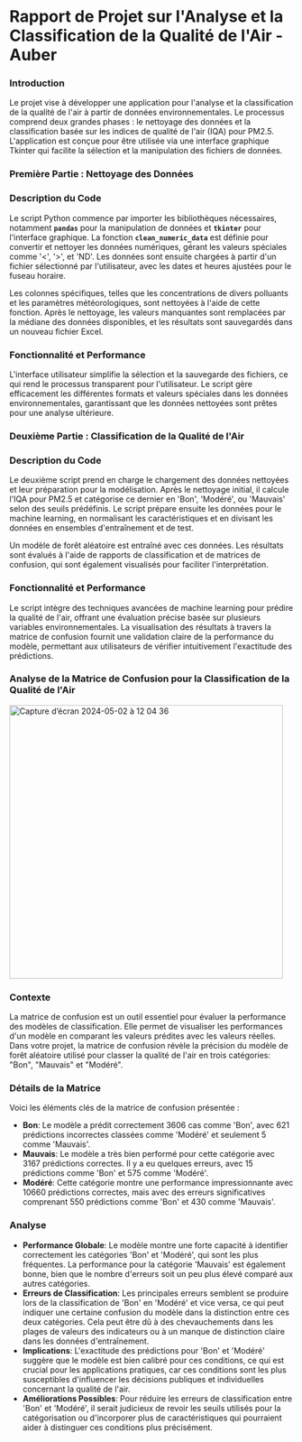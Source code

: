 # **Rapport de Projet sur l'Analyse et la Classification de la Qualité de l'Air - Auber**

### **Introduction**

Le projet vise à développer une application pour l'analyse et la classification de la qualité de l'air à partir de données environnementales. Le processus comprend deux grandes phases : le nettoyage des données et la classification basée sur les indices de qualité de l'air (IQA) pour PM2.5. L'application est conçue pour être utilisée via une interface graphique Tkinter qui facilite la sélection et la manipulation des fichiers de données.

### **Première Partie : Nettoyage des Données**

### **Description du Code**

Le script Python commence par importer les bibliothèques nécessaires, notamment **`pandas`** pour la manipulation de données et **`tkinter`** pour l'interface graphique. La fonction **`clean_numeric_data`** est définie pour convertir et nettoyer les données numériques, gérant les valeurs spéciales comme '<', '>', et 'ND'. Les données sont ensuite chargées à partir d'un fichier sélectionné par l'utilisateur, avec les dates et heures ajustées pour le fuseau horaire.

Les colonnes spécifiques, telles que les concentrations de divers polluants et les paramètres météorologiques, sont nettoyées à l'aide de cette fonction. Après le nettoyage, les valeurs manquantes sont remplacées par la médiane des données disponibles, et les résultats sont sauvegardés dans un nouveau fichier Excel.

### **Fonctionnalité et Performance**

L'interface utilisateur simplifie la sélection et la sauvegarde des fichiers, ce qui rend le processus transparent pour l'utilisateur. Le script gère efficacement les différentes formats et valeurs spéciales dans les données environnementales, garantissant que les données nettoyées sont prêtes pour une analyse ultérieure.

### **Deuxième Partie : Classification de la Qualité de l'Air**

### **Description du Code**

Le deuxième script prend en charge le chargement des données nettoyées et leur préparation pour la modélisation. Après le nettoyage initial, il calcule l'IQA pour PM2.5 et catégorise ce dernier en 'Bon', 'Modéré', ou 'Mauvais' selon des seuils prédéfinis. Le script prépare ensuite les données pour le machine learning, en normalisant les caractéristiques et en divisant les données en ensembles d'entraînement et de test.

Un modèle de forêt aléatoire est entraîné avec ces données. Les résultats sont évalués à l'aide de rapports de classification et de matrices de confusion, qui sont également visualisés pour faciliter l'interprétation.

### **Fonctionnalité et Performance**

Le script intègre des techniques avancées de machine learning pour prédire la qualité de l'air, offrant une évaluation précise basée sur plusieurs variables environnementales. La visualisation des résultats à travers la matrice de confusion fournit une validation claire de la performance du modèle, permettant aux utilisateurs de vérifier intuitivement l'exactitude des prédictions.

### **Analyse de la Matrice de Confusion pour la Classification de la Qualité de l'Air**

<img width="485" alt="Capture d’écran 2024-05-02 à 12 04 36" src="https://github.com/chvro12/IQA_AUBER/assets/134718881/6d0d4bf3-77b6-45da-a86e-39bf9ca13d31">


### **Contexte**

La matrice de confusion est un outil essentiel pour évaluer la performance des modèles de classification. Elle permet de visualiser les performances d'un modèle en comparant les valeurs prédites avec les valeurs réelles. Dans votre projet, la matrice de confusion révèle la précision du modèle de forêt aléatoire utilisé pour classer la qualité de l'air en trois catégories: "Bon", "Mauvais" et "Modéré".

### **Détails de la Matrice**

Voici les éléments clés de la matrice de confusion présentée :

- **Bon**: Le modèle a prédit correctement 3606 cas comme 'Bon', avec 621 prédictions incorrectes classées comme 'Modéré' et seulement 5 comme 'Mauvais'.
- **Mauvais**: Le modèle a très bien performé pour cette catégorie avec 3167 prédictions correctes. Il y a eu quelques erreurs, avec 15 prédictions comme 'Bon' et 575 comme 'Modéré'.
- **Modéré**: Cette catégorie montre une performance impressionnante avec 10660 prédictions correctes, mais avec des erreurs significatives comprenant 550 prédictions comme 'Bon' et 430 comme 'Mauvais'.

### **Analyse**

- **Performance Globale**: Le modèle montre une forte capacité à identifier correctement les catégories 'Bon' et 'Modéré', qui sont les plus fréquentes. La performance pour la catégorie 'Mauvais' est également bonne, bien que le nombre d'erreurs soit un peu plus élevé comparé aux autres catégories.
- **Erreurs de Classification**: Les principales erreurs semblent se produire lors de la classification de 'Bon' en 'Modéré' et vice versa, ce qui peut indiquer une certaine confusion du modèle dans la distinction entre ces deux catégories. Cela peut être dû à des chevauchements dans les plages de valeurs des indicateurs ou à un manque de distinction claire dans les données d'entraînement.
- **Implications**: L'exactitude des prédictions pour 'Bon' et 'Modéré' suggère que le modèle est bien calibré pour ces conditions, ce qui est crucial pour les applications pratiques, car ces conditions sont les plus susceptibles d'influencer les décisions publiques et individuelles concernant la qualité de l'air.
- **Améliorations Possibles**: Pour réduire les erreurs de classification entre 'Bon' et 'Modéré', il serait judicieux de revoir les seuils utilisés pour la catégorisation ou d'incorporer plus de caractéristiques qui pourraient aider à distinguer ces conditions plus précisément.
